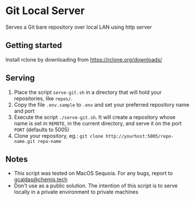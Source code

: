 # Git Local Server

Serves a Git bare repository over local LAN using http server

## Getting started

Install rclone by downloading from https://rclone.org/downloads/

## Serving

1. Place the script `serve-git.sh` in a directory that will hold your
   repositories, like `repos/`.
2. Copy the file `.env.sample` to `.env` and set your preferred repository name
   and port
3. Execute the script `./serve-git.sh`. It will create a repository whose name
   is set in `REMOTE`, in the current directory, and serve it on the port
   `PORT` (defaults to 5005)
4. Clone your repository, eg.: `git clone http://yourhost:5005/repo-name.git repo-name`

## Notes

- This script was tested on MacOS Sequoia. For any bugs, report to
  gcaldas@chemis.tech
- Don't use as a public solution. The intention of this script is to serve
  locally in a private environment to private machines
